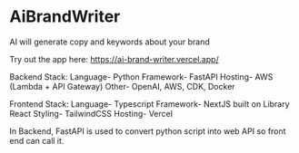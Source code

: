 # AiBrandWriter
AI will generate copy and keywords about your brand

Try out the app here: https://ai-brand-writer.vercel.app/

Backend Stack:
Language- Python
Framework- FastAPI
Hosting- AWS (Lambda + API Gateway)
Other- OpenAI, AWS, CDK, Docker

Frontend Stack:
Language- Typescript
Framework- NextJS built on Library React
Styling- TailwindCSS
Hosting- Vercel

In Backend, FastAPI is used to convert python script into web API so front end can call it.
